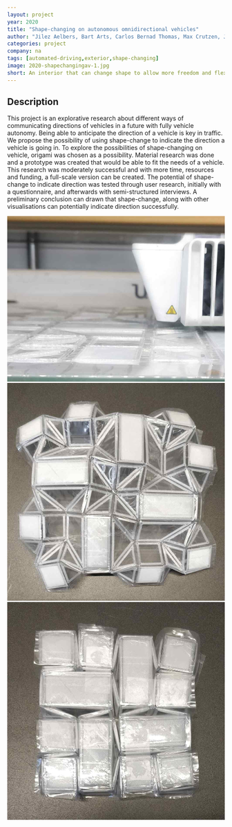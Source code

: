 ```yaml
---
layout: project
year: 2020
title: "Shape-changing on autonomous omnidirectional vehicles"
author: "Jilez Aelbers, Bart Arts, Carlos Bernad Thomas, Max Crutzen, Jesper Kapteijns"
categories: project
company: na
tags: [automated-driving,exterior,shape-changing]
image: 2020-shapechangingav-1.jpg
short: An interior that can change shape to allow more freedom and flexibility.
---
```


## Description
This project is an explorative research about different ways of communicating directions of vehicles in a future with fully vehicle autonomy. Being able to anticipate the direction of a vehicle is key in traffic. We propose the possibility of using shape-change to indicate the direction a vehicle is going in. To explore the possibilities of shape-changing on vehicle, origami was chosen as a possibility. Material research was done and a prototype was created that would be able to fit the needs of a vehicle. This research was moderately successful and with more time, resources and funding, a full-scale version can be created. The potential of shape-change to indicate direction was tested through user research, initially with a questionnaire, and afterwards with semi-structured interviews. A preliminary conclusion can drawn that shape-change, along with other visualisations can potentially indicate direction successfully.  

<div class="project-image">
  <img src="/assets/img/2020-shapechangingav-2.jpg">
</div>
<div class="project-image">
  <img src="/assets/img/2020-shapechangingav-3.jpg">
</div>
<div class="project-image">
  <img src="/assets/img/2020-shapechangingav-4.jpg">
</div>
